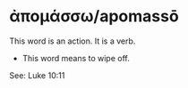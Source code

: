 # ἀπομάσσω/apomassō
This word is an action. It is a verb.
* This word means to wipe off.

See: Luke 10:11
